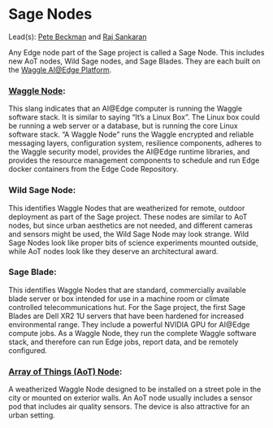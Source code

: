 # Sage Nodes

Lead(s): [Pete Beckman](mailto:beckman@anl.gov) and [Raj Sankaran](mailto:rajesh@anl.gov)

Any Edge node part of the Sage project is called a Sage Node.  This includes new AoT nodes, Wild Sage nodes, and Sage Blades. They 
are each built on the [Waggle AI@Edge Platform](https://github.com/waggle-sensor/waggle).

### [Waggle Node](https://github.com/waggle-sensor/waggle):  
This slang indicates that an AI@Edge computer is running the Waggle software stack.  It is similar to saying “It’s a Linux Box”.  The Linux box could be running a web server or a database, but is running the core Linux software stack.  “A Waggle Node” runs the Waggle encrypted and reliable messaging layers, configuration system, resilience components, adheres to the Waggle security model, provides the AI@Edge runtime libraries, and provides the resource management components to schedule and run Edge docker containers from the Edge Code Repository. 
 
### Wild Sage Node:
This identifies Waggle Nodes that are weatherized for remote, outdoor deployment as part of the Sage project.  These nodes are similar to AoT nodes, but since urban aesthetics are not needed, and different cameras and sensors might be used, the Wild Sage Node may look strange.  Wild Sage Nodes look like proper bits of science experiments mounted outside, while AoT nodes look like they deserve an architectural award. 
 
### Sage Blade:
This identifies Waggle Nodes that are standard, commercially available blade server or box intended for use in a machine room or climate controlled telecommunications hut.  For the Sage project, the first Sage Blades are Dell XR2 1U servers that have been hardened for increased environmental range. They include a powerful NVIDIA GPU for AI@Edge compute jobs.  As a Waggle Node, they run the complete Waggle software stack, and therefore can run Edge jobs, report data, and be remotely configured.

### [Array of Things (AoT) Node](https://arrayofthings.github.io/):  
A weatherized Waggle Node designed to be installed on a street pole in the city or mounted on exterior walls.  An AoT node usually includes a sensor pod that includes air quality sensors.  The device is also attractive for an urban setting. 

